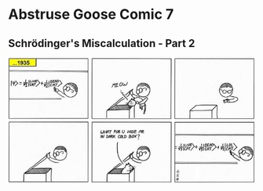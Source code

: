 # Abstruse Goose Comic 7
## Schrödinger's Miscalculation - Part 2

![image](schrodinger_miscalc2.png)
